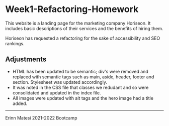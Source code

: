 # Week1-Refactoring-Homework
This website is a landing page for the marketing company Horiseon. It includes basic descriptions of their services and the benefits of hiring them.

Horiseon has requested a refactoring for the sake of accessibility and SEO rankings.

## Adjustments
* HTML has been updated to be semantic; div's were removed and replaced with semantic tags such as main, aside, header, footer and section. Stylesheet was updated accordingly.
* It was noted in the CSS file that classes we redudant and so were consolidated and updated in the index file.
* All images were updated with alt tags and the hero image had a title added.

---
Erinn Matesi 2021-2022 Bootcamp